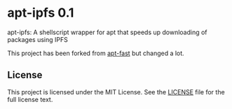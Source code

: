 # apt-ipfs 0.1
apt-ipfs: A shellscript wrapper for apt that speeds up downloading of packages using IPFS

This project has been forked from
[apt-fast](https://github.com/ilikenwf/apt-fast) but changed a lot.


## License

This project is licensed under the MIT License.
See the [LICENSE](https://github.com/mastertos/apt-ipfs/blob/master/LICENSE) file
for the full license text.